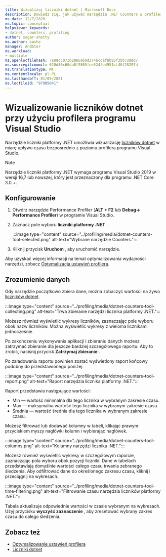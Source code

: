 ```yaml
---
title: Wizualizuj liczniki dotnet | Microsoft Docs
description: Dowiedz się, jak używać narzędzia .NET Counters w profilerze wydajności programu Visual Studio.
ms.date: 12/7/2020
ms.topic: conceptual
helpviewer_keywords:
- dotnet, counters, profiling
author: sagar-shetty
ms.author: sashe
manager: AndSter
ms.workload:
- multiple
ms.openlocfilehash: 7a09cc073b2886ab0d374bccaf8b85f3bb729dd7
ms.sourcegitcommit: 620d30c60da8f9805fce524fe4951cf40f28297d
ms.translationtype: MT
ms.contentlocale: pl-PL
ms.lasthandoff: 01/05/2021
ms.locfileid: "97905041"
---
```

# <a name="visualize-dotnet-counters-from-the-visual-studio-profiler"></a>Wizualizowanie liczników dotnet przy użyciu profilera programu Visual Studio


Narzędzie liczniki platformy .NET umożliwia wizualizację [liczników dotnet](/dotnet/core/diagnostics/dotnet-counters) w miarę upływu czasu bezpośrednio z poziomu profilera programu Visual Studio.


> [!NOTE]
> Narzędzie liczniki platformy .NET wymaga programu Visual Studio 2019 w wersji 16,7 lub nowszej, który jest przeznaczony dla programu .NET Core 3.0 +.

## <a name="setup"></a>Konfigurowanie

1. Otwórz narzędzie Performance Profiler (**ALT + F2** lub **Debug-> Performance Profiler**) w programie Visual Studio.

2. Zaznacz pole wyboru **liczniki platformy .NET** .

   :::image type="content" source="../profiling/media/dotnet-counters-tool-selected.png" alt-text="Wybrane narzędzie Counters.":::

3. Kliknij przycisk **Uruchom** , aby uruchomić narzędzie.

Aby uzyskać więcej informacji na temat optymalizowania wydajności narzędzi, zobacz [Optymalizacja ustawień profilera](../profiling/optimize-profiler-settings.md).


## <a name="understand-your-data"></a>Zrozumienie danych

Gdy narzędzie początkowo zbiera dane, można zobaczyć wartości na żywo [liczników dotnet](/dotnet/core/diagnostics/dotnet-counters).

:::image type="content" source="../profiling/media/dotnet-counters-tool-collecting.png" alt-text="Trwa zbieranie narzędzi licznika platformy .NET.":::

Możesz również wyświetlić wykresy liczników, zaznaczając pole wyboru obok nazw liczników. Można wyświetlić wykresy z wieloma licznikami jednocześnie.


Po zakończeniu wykonywania aplikacji i zbieraniu danych możesz zatrzymać zbieranie dla jeszcze bardziej szczegółowego raportu. Aby to zrobić, naciśnij przycisk **Zatrzymaj zbieranie** .


Po załadowaniu raportu powinien zostać wyświetlony raport końcowy podobny do przedstawionego poniżej.

:::image type="content" source="../profiling/media/dotnet-counters-tool-report.png" alt-text="Raport narzędzia licznika platformy .NET.":::

Raport przedstawia następujące wartości:

- Min — wartość minimalna dla tego licznika w wybranym zakresie czasu.
- Max — maksymalna wartość tego licznika w wybranym zakresie czasu.
- Średnia — wartość średnia dla tego licznika w wybranym zakresie czasu.

Możesz filtrować lub dodawać kolumny w tabeli, klikając prawym przyciskiem myszy nagłówki kolumn i wybierając nagłówek.

:::image type="content" source="../profiling/media/dotnet-counters-tool-columns.png" alt-text="Kolumny narzędzi licznika .NET.":::

Możesz również wyświetlić wykresy w szczegółowym raporcie, zaznaczając pola wyboru obok pozycji liczniki. Dane w tabelach przedstawiają domyślnie wartości całego czasu trwania zebranego śledzenia. Aby odfiltrować dane do określonego zakresu czasu, kliknij i przeciągnij na wykresach.

:::image type="content" source="../profiling/media/dotnet-counters-tool-time-filtering.png" alt-text="Filtrowanie czasu narzędzia liczników platformy .NET.":::

Tabela aktualizuje odpowiednie wartości w czasie wybranym na wykresach. Użyj przycisku **wyczyść zaznaczenie** , aby zresetować wybrany zakres czasu do całego śledzenia.


## <a name="see-also"></a>Zobacz też

- [Optymalizowanie ustawień profilera](../profiling/optimize-profiler-settings.md)
- [Liczniki dotnet](/dotnet/core/diagnostics/dotnet-counters)
